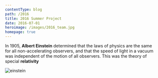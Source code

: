 ```yaml
---
contentType: blog
path: /2016
title: 2016 Summer Project
date: 2016-07-01
heroimage: /images/2016_team.jpg
homepage: true
---
```

In 1905, **Albert Einstein** determined that the laws of physics are the same for all non-accelerating observers, and that the speed of light in a vacuum was independent of the motion of all observers. This was the theory of special **relativity**



![einstein](/files/einstein.jpg)

